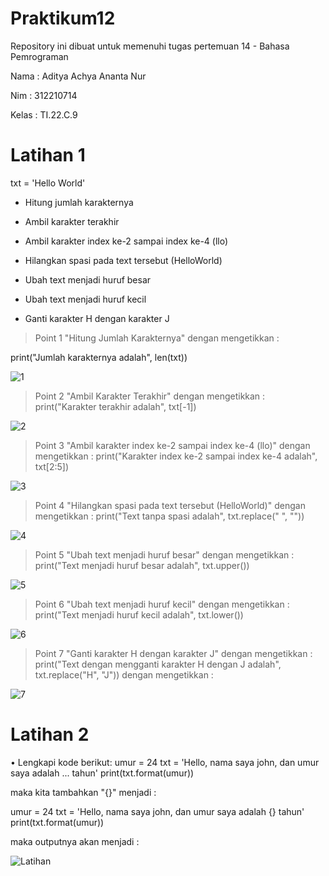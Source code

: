 # Praktikum12
Repository ini dibuat untuk memenuhi tugas pertemuan 14 - Bahasa Pemrograman

Nama : Aditya Achya Ananta Nur

Nim : 312210714

Kelas : TI.22.C.9

# Latihan 1
txt = 'Hello World' 

* Hitung jumlah karakternya

* Ambil karakter terakhir

* Ambil karakter index ke-2 sampai index ke-4 (llo)

* Hilangkan spasi pada text tersebut (HelloWorld)

* Ubah text menjadi huruf besar

* Ubah text menjadi huruf kecil

* Ganti karakter H dengan karakter J

> Point 1 "Hitung Jumlah Karakternya" dengan mengetikkan :

print("Jumlah karakternya adalah", len(txt))

![1](https://user-images.githubusercontent.com/123864099/218290807-4b51571e-cfc4-4764-b64c-3122db4c6d98.PNG)



> Point 2 "Ambil Karakter Terakhir" dengan mengetikkan :
print("Karakter terakhir adalah", txt[-1])

![2](https://user-images.githubusercontent.com/123864099/218290885-b2a3463c-b2ff-4f1b-a436-d86a4a3f555b.PNG)


> Point 3 "Ambil karakter index ke-2 sampai index ke-4 (llo)" dengan mengetikkan :
print("Karakter index ke-2 sampai index ke-4 adalah", txt[2:5])

![3](https://user-images.githubusercontent.com/123864099/218290892-441aff54-8d0f-4011-9db8-54631cc99b2d.PNG)


> Point 4 "Hilangkan spasi pada text tersebut (HelloWorld)" dengan mengetikkan :
print("Text tanpa spasi adalah", txt.replace(" ", ""))

![4](https://user-images.githubusercontent.com/123864099/218290896-b614c96d-0a85-4cb6-9c28-66a7668b2209.PNG)


> Point 5 "Ubah text menjadi huruf besar" dengan mengetikkan :
print("Text menjadi huruf besar adalah", txt.upper())

![5](https://user-images.githubusercontent.com/123864099/218290902-19a0dedb-db4c-49a8-839c-4da17754e2f1.PNG)


> Point 6 "Ubah text menjadi huruf kecil" dengan mengetikkan :
print("Text menjadi huruf kecil adalah", txt.lower())

![6](https://user-images.githubusercontent.com/123864099/218290911-28849bf2-d746-4cf1-8a15-d204220dade6.PNG)


> Point 7 "Ganti karakter H dengan karakter J" dengan mengetikkan :
print("Text dengan mengganti karakter H dengan J adalah", txt.replace("H", "J")) dengan mengetikkan :

![7](https://user-images.githubusercontent.com/123864099/218290923-ff0464a9-6be5-4fa7-bb54-cae8ba90aa62.PNG)



# Latihan 2
• Lengkapi kode berikut:
umur = 24
txt = 'Hello, nama saya john, dan umur saya adalah
... tahun'
print(txt.format(umur))

maka kita tambahkan "{}" menjadi :

umur = 24
txt = 'Hello, nama saya john, dan umur saya adalah {} tahun'
print(txt.format(umur))

maka outputnya akan menjadi :

![Latihan](https://user-images.githubusercontent.com/123864099/218290938-dbd8999b-b211-4cf5-acab-979c597a2a2c.PNG)



